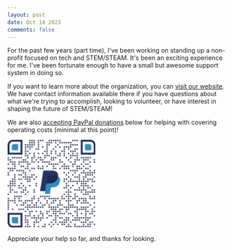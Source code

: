 ```yaml
---
layout: post
date: Oct 14 2023
comments: false
---
```


For the past few years (part time), I've been working on standing up a non-profit focused on tech and STEM/STEAM. It's been an exciting experience for me. I've been fortunate enough to have a small but awesome support system in doing so.

If you want to learn more about the organization, you can [visit our website](https://digitaleducationsafety.org). We have contact information available there if you have questions about what we're trying to accomplish, looking to volunteer, or have interest in shaping the future of STEM/STEAM!

We are also [accepting PayPal donations](https://paypal.me/digitaledsafety/5?country.x=US&locale.x=en_US) below for helping with covering operating costs (minimal at this point)!

![PayPal Donations](/assets/img/1.png)

Appreciate your help so far, and thanks for looking.